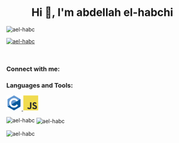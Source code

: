 <h1 align="center">Hi 👋, I'm abdellah el-habchi</h1>
<p align="left"> <img src="https://komarev.com/ghpvc/?username=ael-habc&label=Profile%20views&color=0e75b6&style=flat" alt="ael-habc" /> </p>

<p align="left"> <a href="https://github.com/ryo-ma/github-profile-trophy"><img src="https://github-profile-trophy.vercel.app/?username=ael-habc" alt="ael-habc" /></a> </p>

<p align="left"> <a href="https://twitter.com/" target="blank"><img src="https://img.shields.io/twitter/follow/?logo=twitter&style=for-the-badge" alt="" /></a> </p>

<h3 align="left">Connect with me:</h3>
<p align="left">
</p>

<h3 align="left">Languages and Tools:</h3>
<p align="left"> <a href="https://www.cprogramming.com/" target="_blank" rel="noreferrer"> <img src="https://raw.githubusercontent.com/devicons/devicon/master/icons/c/c-original.svg" alt="c" width="40" height="40"/> </a> <a href="https://developer.mozilla.org/en-US/docs/Web/JavaScript" target="_blank" rel="noreferrer"> <img src="https://raw.githubusercontent.com/devicons/devicon/master/icons/javascript/javascript-original.svg" alt="javascript" width="40" height="40"/> </a> </p>

<p><img align="left" src="https://github-readme-stats.vercel.app/api/top-langs?username=ael-habc&show_icons=true&locale=en&layout=compact" alt="ael-habc" /></p>

<p>&nbsp;<img align="center" src="https://github-readme-stats.vercel.app/api?username=ael-habc&show_icons=true&locale=en" alt="ael-habc" /></p>

<p><img align="center" src="https://github-readme-streak-stats.herokuapp.com/?user=ael-habc&" alt="ael-habc" /></p>
